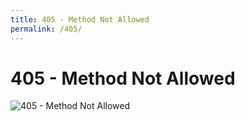 ```yaml
---
title: 405 - Method Not Allowed
permalink: /405/
---
```

# 405 - Method Not Allowed  
![405 - Method Not Allowed](https://s-media-cache-ak0.pinimg.com/736x/1b/df/05/1bdf05f22e6b77161674d25e7b0d62b4.jpg)  
